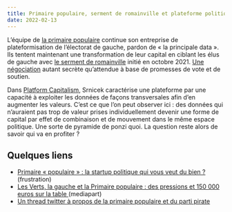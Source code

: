 ```yaml
---
title: Primaire populaire, serment de romainville et plateforme politique
date: 2022-02-13
---
```


L’équipe de [la primaire populaire](https://primairepopulaire.fr/) continue son entreprise de plateformisation de l’électorat de gauche, pardon de « la principale data ». Ils tentent maintenant une transformation de leur capital en ciblant les élus de gauche avec [le serment de romainville](https://sermentderomainville.fr/) initié en octobre 2021. [Une négociation](https://www.lemonde.fr/politique/article/2022/02/08/election-presidentielle-2022-negociations-secretes-entre-christiane-taubira-et-yannick-jadot_6112750_823448.html) autant secrète qu’attendue à base de promesses de vote et de soutien.

Dans [Platform Capitalism](https://www.wiley.com/en-fr/Platform+Capitalism-p-9781509504862), Srnicek caractérise une plateforme par une capacité à exploiter les données de façons transversales afin d’en augmenter les valeurs. C’est ce que l’on peut observer ici : des données qui n’auraient pas trop de valeur prises individuellement devenir une forme de capital par effet de combinaison et de mouvement dans le même espace politique. Une sorte de pyramide de ponzi quoi. La question reste alors de savoir qui va en profiter ?

## Quelques liens

- [Primaire « populaire » : la startup politique qui vous veut du bien ?](https://www.frustrationmagazine.fr/primaire-populaire/) (frustration)
- [Les Verts, la gauche et la Primaire populaire : des pressions et 150 000 euros sur la table ](https://www.mediapart.fr/journal/france/110222/les-verts-la-gauche-et-la-primaire-populaire-des-pressions-et-150-000-euros-sur-la-table) (mediapart)
- [Un thread twitter à propos de la primaire populaire et du parti pirate](https://twitter.com/Florielvm/status/1492574597169958919)
